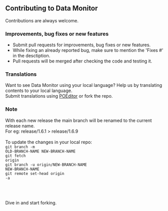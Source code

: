 ## Contributing to Data Monitor
Contributions are always welcome.

### Improvements, bug fixes or new features
- Submit pull requests for improvements, bug fixes or new features.
- While fixing an already reported bug, make sure to mention the 'Fixes #' in the desctiption.
- Pull requests will be merged after checking the code and testing it.

### Translations
Want to see Data Monitor using your local language? Help us by translating contents to your local language.<br>
Submit translations using <a href = "https://poeditor.com/join/project/Z4nMRfIJ2s">POEditor</a> or fork the repo.

### Note
With each new release the main branch will be renamed to the current release name.<br>
For eg: release/1.6.1 > release/1.6.9<br><br>
To update the changes in your local repo:<br>
<code>git branch -m OLD-BRANCH-NAME NEW-BRANCH-NAME</code><br>
<code>git fetch origin</code><br>
<code>git branch -u origin/NEW-BRANCH-NAME NEW-BRANCH-NAME</code><br>
<code>git remote set-head origin -a</code>

<br><br>

Dive in and start forking.